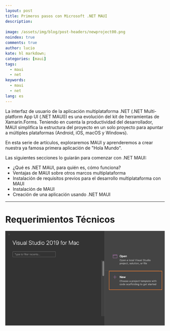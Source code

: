 ```yaml
---
layout: post
title: Primeros pasos con Microsoft .NET MAUI
description:
  
image: /assets/img/blog/post-headers/newproject00.png
noindex: true
comments: true
author: lucio
kate: hl markdown;
categories: [maui]
tags:
  - maui
  - net
keywords:
  - maui
  - net
lang: es
---
```


La interfaz de usuario de la aplicación multiplataforma .NET (.NET Multi-platform App UI (.NET MAUI)) es una evolución del kit de herramientas de Xamarin.Forms. Teniendo en cuenta la productividad del desarrollador, MAUI simplifica la estructura del proyecto en un solo proyecto para apuntar a múltiples plataformas (Android, iOS, macOS y Windows).

En esta serie de artículos, exploraremos MAUI y aprenderemos a crear nuestra ya famosa primera aplicación de "Hola Mundo".

Las siguientes secciones lo guiarán para comenzar con .NET MAUI:

- ¿Qué es .NET MAUI, para quién es, cómo funciona?
- Ventajas de MAUI sobre otros marcos multiplataforma
- Instalación de requisitos previos para el desarrollo multiplataforma con MAUI
- Instalación de MAUI
- Creación de una aplicación usando .NET MAUI 

---------------------------------------------------------

# Requerimientos Técnicos



![image](/assets/img/blog/tutorials/nuevo-proyecto-blazor/newproject01.png)

